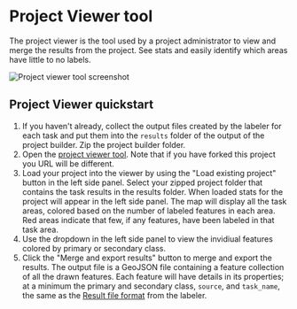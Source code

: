 # Project Viewer tool

The project viewer is the tool used by a project administrator to view and merge the results from the project. See stats and easily identify which areas have little to no labels.

![Project viewer tool screenshot](assets/ProjectViewer.png)

## Project Viewer quickstart

1. If you haven't already, collect the output files created by the labeler for each task and put them into the `results` folder of the output of the project builder. Zip the project builder folder.
2. Open the [project viewer tool](https://microsoft.github.io/satellite-imagery-labeling-tool/src/projectViewer.html). Note that if you have forked this project you URL will be different.
3. Load your project into the viewer by using the "Load existing project" button in the left side panel. Select your zipped project folder that contains the task results in the results folder. When loaded stats for the project will appear in the left side panel. The map will display all the task areas, colored based on the number of labeled features in each area. Red areas indicate that few, if any features, have been labeled in that task area.
4. Use the dropdown in the left side panel to view the invidiual features colored by primary or secondary class.
5. Click the "Merge and export results" button to merge and export the results. The output file is a GeoJSON file containing a feature collection of all the drawn features. Each feature will have details in its properties; at a minimum the primary and secondary class, `source`, and `task_name`, the same as the [Result file format](Labeler.md#result-file-format) from the labeler.

